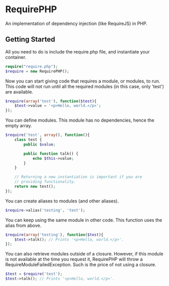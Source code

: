 RequirePHP
==========

An implementation of dependency injection (like RequireJS) in PHP.

Getting Started
---------------

All you need to do is include the require.php file, and instantiate your container.

```php
require("require.php");
$require = new RequirePHP();
```

Now you can start giving code that requires a module, or modules, to run. This code will not run until all the required modules (in this case, only 'test') are available.

```php
$require(array('test'), function($test){
	$test->value = '<p>Hello, world.</p>';
});
```

You can define modules. This module has no dependencies, hence the empty array.

```php
$require('test', array(), function(){
	class test {
		public $value;

		public function talk() {
			echo $this->value;
		}
	}

	// Returning a new instantiation is important if you are
	// providing functionality.
	return new test();
});
```

You can create aliases to modules (and other aliases).

```php
$require->alias('testing', 'test');
```

You can keep using the same module in other code. This function uses the alias from above.

```php
$require(array('testing'), function($test){
	$test->talk(); // Prints '<p>Hello, world.</p>'.
});
```

You can also retrieve modules outside of a closure. However, if this module is not available at the time you request it, RequirePHP will throw a RequireModuleFailedException. Such is the price of not using a closure.

```php
$test = $require('test');
$test->talk(); // Prints '<p>Hello, world.</p>'.
```
